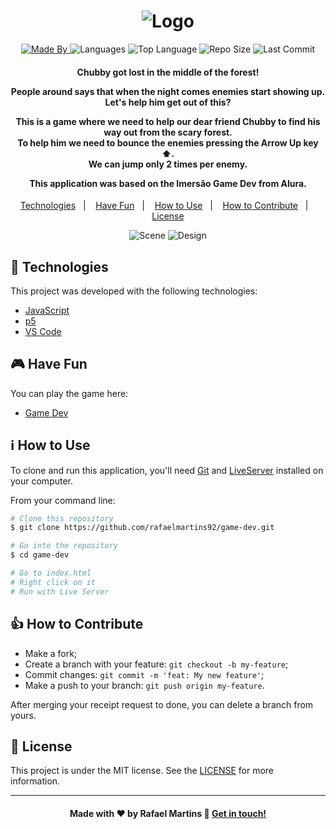 <h1 align="center">
    <img alt="Logo" src="https://ik.imagekit.io/rafaelmartins/game-dev_X8RpJdfCx.svg" />
    <br>
</h1>

<p align="center">
  <a href="https://www.linkedin.com/in/rafael-martins92/">
  <img alt="Made By" src="https://img.shields.io/static/v1?label=Made%20By&message=Rafael%20Martins&color=orange&style=for-the-badge">
	</a>
  
  <img alt="Languages" src="https://img.shields.io/github/languages/count/rafaelmartins92/game-dev?style=for-the-badge">
  
  <img alt="Top Language" src="https://img.shields.io/github/languages/top/rafaelmartins92/game-dev?style=for-the-badge">
  
  <img alt="Repo Size" src="https://img.shields.io/github/repo-size/rafaelmartins92/game-dev?style=for-the-badge">
  
  <img alt="Last Commit" src="https://img.shields.io/github/last-commit/rafaelmartins92/game-dev?style=for-the-badge">
</p>

<h4 align="center">
  <p>Chubby got lost in the middle of the forest!</p>

  <p>People around says that when the night comes enemies start showing up.
  <br>Let's help him get out of this?</p>

  <p>This is a game where we need to help our dear friend Chubby to find his way out from the scary forest.
  <br>To help him we need to bounce the enemies pressing the Arrow Up key ⬆️.
  <br>We can jump only 2 times per enemy.</p>
    
  <p>This application was based on the Imersão Game Dev from Alura.</p>
</h4>


<p align="center">
  <a href="#rocket-technologies">Technologies</a>&nbsp;&nbsp;&nbsp;|&nbsp;&nbsp;&nbsp;
  <a href="#video_game-have-fun">Have Fun</a>&nbsp;&nbsp;&nbsp;|&nbsp;&nbsp;&nbsp;
  <a href="#information_source-how-to-use">How to Use</a>&nbsp;&nbsp;&nbsp;|&nbsp;&nbsp;&nbsp;
  <a href="#thumbsup-how-to-contribute">How to Contribute</a>&nbsp;&nbsp;&nbsp;|&nbsp;&nbsp;&nbsp;
  <a href="#memo-license">License</a>
</p>

<p align="center">
  <img alt="Scene" src="https://ik.imagekit.io/rafaelmartins/imac-scene---game-dev_2x_YpLfcQ8jO.png">
  <img alt="Design" src="https://ik.imagekit.io/rafaelmartins/game-dev_6ih3vedaA.gif">
</p>

## :rocket: Technologies

This project was developed with the following technologies:

-  [JavaScript][js]
-  [p5][p5]
-  [VS Code][vc]


## :video_game: Have Fun

You can play the game here:

-  [Game Dev][game]

## :information_source: How to Use

To clone and run this application, you'll need [Git][git] and [LiveServer][ls] installed on your computer.

From your command line:

```bash
# Clone this repository
$ git clone https://github.com/rafaelmartins92/game-dev.git

# Go into the repository
$ cd game-dev

# Go to index.html
# Right click on it
# Run with Live Server
```

## :thumbsup: How to Contribute

-  Make a fork;
-  Create a branch with your feature: `git checkout -b my-feature`;
-  Commit changes: `git commit -m 'feat: My new feature'`;
-  Make a push to your branch: `git push origin my-feature`.

After merging your receipt request to done, you can delete a branch from yours.

## :memo: License
This project is under the MIT license. See the [LICENSE](https://github.com/rafaelmartins92/game-dev/blob/master/LICENSE) for more information.

---
<h4 align="center">
    Made with ♥ by Rafael Martins 👋 <a href="https://www.linkedin.com/in/rafael-martins92/" target="_blank">Get in touch!</a>
</h4>

[js]: https://developer.mozilla.org/pt-BR/docs/Web/JavaScript
[git]: https://git-scm.com
[p5]: https://p5js.org/
[vc]: https://code.visualstudio.com/
[ls]: https://marketplace.visualstudio.com/items?itemName=ritwickdey.LiveServer
[game]: https://rafaelmartins92.github.io/game-dev/

